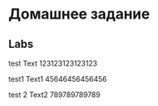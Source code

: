 # Домашнее задание
<!-- @import "[TOC]" {cmd="toc" depthFrom=1 depthTo=6 orderedList=false} -->

## Labs

test Text
123123123123123

test1 Text1
45646456456456

test 2 Text2
789789789789
